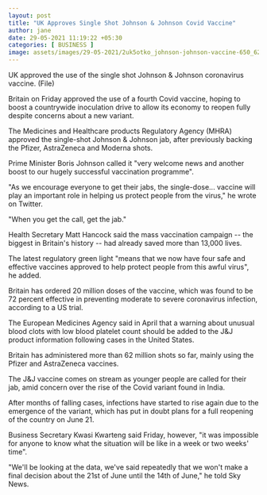 ```yaml
---
layout: post
title: "UK Approves Single Shot Johnson & Johnson Covid Vaccine"
author: jane 
date: 29-05-2021 11:19:22 +05:30 
categories: [ BUSINESS ] 
image: assets/images/29-05-2021/2uk5otko_johnson-johnson-vaccine-650_625x300_14_April_21.jpeg
---
```

UK approved the use of the single shot Johnson & Johnson coronavirus vaccine. (File)

Britain on Friday approved the use of a fourth Covid vaccine, hoping to boost a countrywide inoculation drive to allow its economy to reopen fully despite concerns about a new variant.

The Medicines and Healthcare products Regulatory Agency (MHRA) approved the single-shot Johnson & Johnson jab, after previously backing the Pfizer, AstraZeneca and Moderna shots.

Prime Minister Boris Johnson called it "very welcome news and another boost to our hugely successful vaccination programme".

"As we encourage everyone to get their jabs, the single-dose... vaccine will play an important role in helping us protect people from the virus," he wrote on Twitter.

"When you get the call, get the jab."

Health Secretary Matt Hancock said the mass vaccination campaign -- the biggest in Britain's history -- had already saved more than 13,000 lives.

The latest regulatory green light "means that we now have four safe and effective vaccines approved to help protect people from this awful virus", he added.

Britain has ordered 20 million doses of the vaccine, which was found to be 72 percent effective in preventing moderate to severe coronavirus infection, according to a US trial.

The European Medicines Agency said in April that a warning about unusual blood clots with low blood platelet count should be added to the J&J product information following cases in the United States.

Britain has administered more than 62 million shots so far, mainly using the Pfizer and AstraZeneca vaccines.

The J&J vaccine comes on stream as younger people are called for their jab, amid concern over the rise of the Covid variant found in India.

After months of falling cases, infections have started to rise again due to the emergence of the variant, which has put in doubt plans for a full reopening of the country on June 21.

Business Secretary Kwasi Kwarteng said Friday, however, "it was impossible for anyone to know what the situation will be like in a week or two weeks' time".

"We'll be looking at the data, we've said repeatedly that we won't make a final decision about the 21st of June until the 14th of June," he told Sky News.